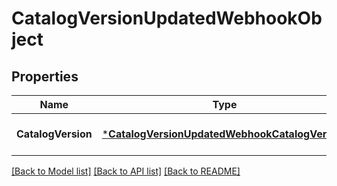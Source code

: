 # CatalogVersionUpdatedWebhookObject

## Properties

 Name               | Type                                                                                             | Description | Notes                        
--------------------|--------------------------------------------------------------------------------------------------|-------------|------------------------------
 **CatalogVersion** | [***CatalogVersionUpdatedWebhookCatalogVersion**](CatalogVersionUpdatedWebhookCatalogVersion.md) |             | [optional] [default to null] 

[[Back to Model list]](../README.md#documentation-for-models) [[Back to API list]](../README.md#documentation-for-api-endpoints) [[Back to README]](../README.md)

